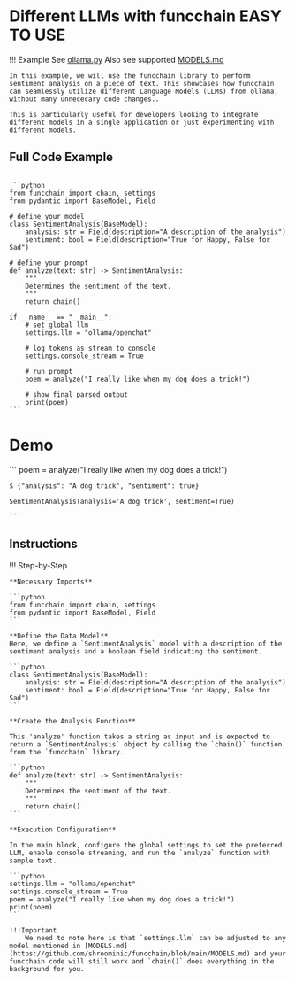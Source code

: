 <!-- markdownlint-disable MD033 MD046 -->
# Different LLMs with funcchain EASY TO USE

!!! Example
    See [ollama.py](https://github.com/shroominic/funcchain/blob/main/examples/ollama.py)
    Also see supported [MODELS.md](https://github.com/shroominic/funcchain/blob/main/MODELS.md)

    In this example, we will use the funcchain library to perform sentiment analysis on a piece of text. This showcases how funcchain can seamlessly utilize different Language Models (LLMs) from ollama, without many unnececary code changes..

    This is particularly useful for developers looking to integrate different models in a single application or just experimenting with different models.

## Full Code Example

<pre><code id="codeblock">
```python
from funcchain import chain, settings
from pydantic import BaseModel, Field

# define your model
class SentimentAnalysis(BaseModel):
    analysis: str = Field(description="A description of the analysis")
    sentiment: bool = Field(description="True for Happy, False for Sad")

# define your prompt
def analyze(text: str) -> SentimentAnalysis:
    """
    Determines the sentiment of the text.
    """
    return chain()

if __name__ == "__main__":
    # set global llm
    settings.llm = "ollama/openchat"

    # log tokens as stream to console
    settings.console_stream = True

    # run prompt
    poem = analyze("I really like when my dog does a trick!")

    # show final parsed output
    print(poem)
```
</code></pre>

# Demo

<div class="termy">
    ```
    poem = analyze("I really like when my dog does a trick!")

    $ {"analysis": "A dog trick", "sentiment": true}

    SentimentAnalysis(analysis='A dog trick', sentiment=True)

    ```
</div>

## Instructions

!!! Step-by-Step

    **Necessary Imports**

    ```python
    from funcchain import chain, settings
    from pydantic import BaseModel, Field
    ```

    **Define the Data Model**
    Here, we define a `SentimentAnalysis` model with a description of the sentiment analysis and a boolean field indicating the sentiment.

    ```python
    class SentimentAnalysis(BaseModel):
        analysis: str = Field(description="A description of the analysis")
        sentiment: bool = Field(description="True for Happy, False for Sad")
    ```

    **Create the Analysis Function**

    This 'analyze' function takes a string as input and is expected to return a `SentimentAnalysis` object by calling the `chain()` function from the `funcchain` library.

    ```python
    def analyze(text: str) -> SentimentAnalysis:
        """
        Determines the sentiment of the text.
        """
        return chain()
    ```

    **Execution Configuration**

    In the main block, configure the global settings to set the preferred LLM, enable console streaming, and run the `analyze` function with sample text.

    ```python
    settings.llm = "ollama/openchat"
    settings.console_stream = True
    poem = analyze("I really like when my dog does a trick!")
    print(poem)
    ```

    !!!Important
        We need to note here is that `settings.llm` can be adjusted to any model mentioned in [MODELS.md](https://github.com/shroominic/funcchain/blob/main/MODELS.md) and your funcchain code will still work and `chain()` does everything in the background for you.
